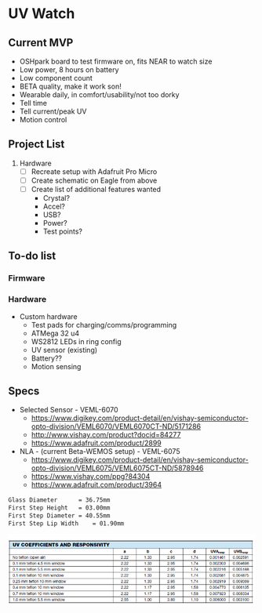 # UV Watch
## Current MVP
 - OSHpark board to test firmware on, fits NEAR to watch size
 - Low power, 8 hours on battery
 - Low component count
 - BETA quality, make it work son!
 - Wearable daily, in comfort/usability/not too dorky
 - Tell time
 - Tell current/peak UV
 - Motion control
 
## Project List
1. Hardware
   - [ ] Recreate setup with Adafruit Pro Micro
   - [ ] Create schematic on Eagle from above
   - [ ] Create list of additional features wanted
   	 - Crystal?
	 - Accel?
	 - USB?
	 - Power?
	 - Test points?
## To-do list
### Firmware
### Hardware
- Custom hardware 
  - Test pads for charging/comms/programming
  - ATMega 32 u4
  - WS2812 LEDs in ring config
  - UV sensor (existing)
  - Battery??
  - Motion sensing

## Specs
   - Selected Sensor - VEML-6070
     - https://www.digikey.com/product-detail/en/vishay-semiconductor-opto-division/VEML6070/VEML6070CT-ND/5171286
     - http://www.vishay.com/product?docid=84277
     - https://www.adafruit.com/product/2899
   - NLA - (current Beta-WEMOS setup) - VEML-6075
     - https://www.digikey.com/product-detail/en/vishay-semiconductor-opto-division/VEML6075/VEML6075CT-ND/5878946
     - https://www.vishay.com/ppg?84304
     - https://www.adafruit.com/product/3964

	Glass Diameter 		= 36.75mm
	First Step Height	= 03.00mm
	First Step Diameter	= 40.55mm
	First Step Lip Width 	= 01.90mm
	
![alt text](https://github.com/ryanredbaron/UV-Watch/blob/master/Specifications/adafruit_products_image.png?raw=true)

